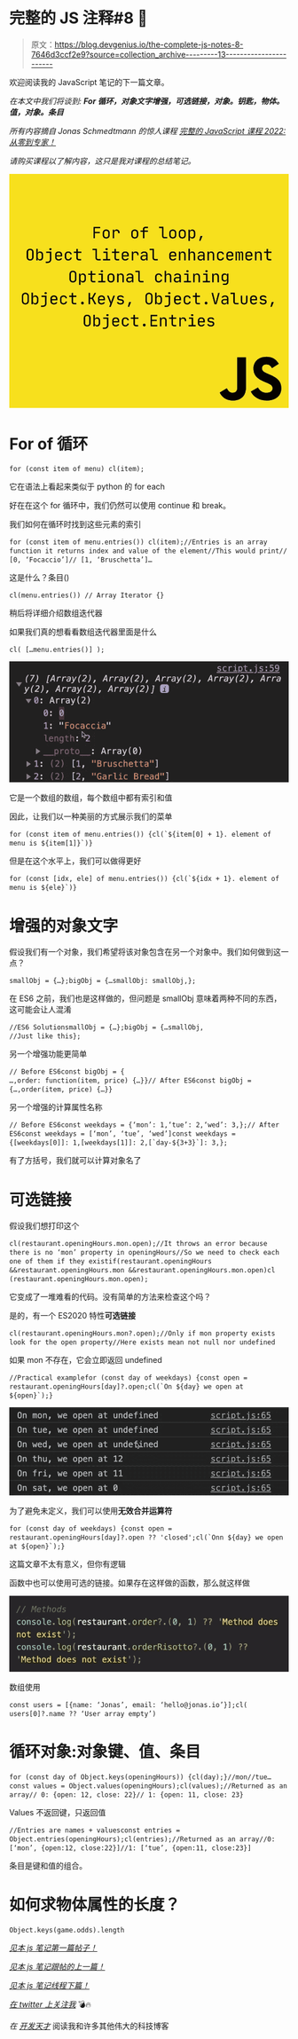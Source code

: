 # 完整的 JS 注释#8 🧵

> 原文：<https://blog.devgenius.io/the-complete-js-notes-8-7646d3ccf2e9?source=collection_archive---------13----------------------->

欢迎阅读我的 JavaScript 笔记的下一篇文章。

*在本文中我们将谈到:* ***For 循环，对象文字增强，可选链接，对象。钥匙，物体。值，对象。条目***

*所有内容摘自 Jonas Schmedtmann 的惊人课程* [*完整的 JavaScript 课程 2022:从零到专家！*](https://www.udemy.com/course/the-complete-javascript-course/)

*请购买课程以了解内容，这只是我对课程的总结笔记。*

![](img/0fda46bd4be1fc6543d68212f9957a62.png)

# For of 循环

```
for (const item of menu) cl(item);
```

它在语法上看起来类似于 python 的 for each

好在在这个 for 循环中，我们仍然可以使用 continue 和 break。

我们如何在循环时找到这些元素的索引

```
for (const item of menu.entries()) cl(item);//Entries is an array function it returns index and value of the element//This would print// [0, ‘Focaccio’]// [1, ‘Bruschetta’]…
```

这是什么？条目()

```
cl(menu.entries()) // Array Iterator {}
```

稍后将详细介绍数组迭代器

如果我们真的想看看数组迭代器里面是什么

```
cl( […menu.entries()] );
```

![](img/9de9ae6842bf4472dc8adaed6bbad676.png)

它是一个数组的数组，每个数组中都有索引和值

因此，让我们以一种美丽的方式展示我们的菜单

```
for (const item of menu.entries()) {cl(`${item[0] + 1}. element of menu is ${item[1]}`)}
```

但是在这个水平上，我们可以做得更好

```
for (const [idx, ele] of menu.entries()) {cl(`${idx + 1}. element of menu is ${ele}`)}
```

# 增强的对象文字

假设我们有一个对象，我们希望将该对象包含在另一个对象中。我们如何做到这一点？

```
smallObj = {…};bigObj = {…smallObj: smallObj,};
```

在 ES6 之前，我们也是这样做的，但问题是 smallObj 意味着两种不同的东西，这可能会让人混淆

```
//ES6 SolutionsmallObj = {…};bigObj = {…smallObj,                //Just like this};
```

另一个增强功能更简单

```
// Before ES6const bigObj = {
…,order: function(item, price) {…}}// After ES6const bigObj = {…,order(item, price) {…}}
```

另一个增强的计算属性名称

```
// Before ES6const weekdays = {‘mon’: 1,‘tue’: 2,‘wed’: 3,};// After ES6const weekdays = [‘mon’, ‘tue’, ‘wed’]const weekdays = {[weekdays[0]]: 1,[weekdays[1]]: 2,[`day-${3+3}`]: 3,};
```

有了方括号，我们就可以计算对象名了

# 可选链接

假设我们想打印这个

```
cl(restaurant.openingHours.mon.open);//It throws an error because there is no ‘mon’ property in openingHours//So we need to check each one of them if they existif(restaurant.openingHours &&restaurant.openingHours.mon &&restaurant.openingHours.mon.open)cl (restaurant.openingHours.mon.open);
```

它变成了一堆难看的代码。没有简单的方法来检查这个吗？

是的，有一个 ES2020 特性**可选链接**

```
cl(restaurant.openingHours.mon?.open);//Only if mon property exists look for the open property//Here exists mean not null nor undefined
```

如果 mon 不存在，它会立即返回 undefined

```
//Practical examplefor (const day of weekdays) {const open = restaurant.openingHours[day]?.open;cl(`On ${day} we open at ${open}`);}
```

![](img/76ae0ff0021f110a92a89ff3a6cab7dd.png)

为了避免未定义，我们可以使用**无效合并运算符**

```
for (const day of weekdays) {const open = restaurant.openingHours[day]?.open ?? 'closed';cl(`Onn ${day} we open at ${open}`);}
```

这篇文章不太有意义，但你有逻辑

函数中也可以使用可选的链接。如果存在这样做的函数，那么就这样做

![](img/42ca5a242aaad8040a1e158e821d10ba.png)

数组使用

```
const users = [{name: ‘Jonas’, email: ‘hello@jonas.io’}];cl( users[0]?.name ?? ‘User array empty’)
```

# 循环对象:对象键、值、条目

```
for (const day of Object.keys(openingHours)) {cl(day);}//mon//tue…const values = Object.values(openingHours);cl(values);//Returned as an array// 0: {open: 12, close: 22}// 1: {open: 11, close: 23}
```

Values 不返回键，只返回值

```
//Entries are names + valuesconst entries = Object.entries(openingHours);cl(entries);//Returned as an array//0: [‘mon’, {open:12, close:22}]//1: [‘tue’, {open:11, close:23}]
```

条目是键和值的组合。

# 如何求物体属性的长度？

```
Object.keys(game.odds).length
```

[*见本 js 笔记第一篇帖子！*](https://medium.com/@barisbll/the-complete-js-notes-1-36ea76e326b3)

[*见本 js 笔记跟帖的上一篇！*](/the-complete-js-notes-7-d21d5e26e405)

[*见本 js 笔记线程下篇！*](https://medium.com/@barisbll/the-complete-js-notes-9-31bd8489a476)

[*在 twitter 上关注我*](https://twitter.com/barisbll_dev) 💣🔥

*在* [*开发天才*](https://blog.devgenius.io/) 阅读我和许多其他伟大的科技博客
